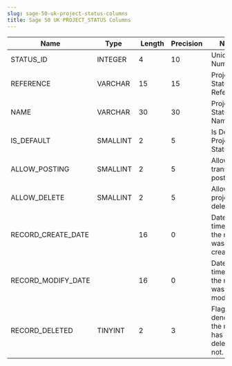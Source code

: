 ```yaml
---
slug: sage-50-uk-project-status-columns
title: Sage 50 UK PROJECT_STATUS Columns
---
```

| Name | Type  |  Length | Precision  |  Notes  | Example |
| --- | --- | --- | --- | --- | --- |
| STATUS_ID | INTEGER | 4 | 10 | Unique ID Number | 1 |
| REFERENCE | VARCHAR | 15 | 15 | Project Status Reference | ACTIVE |
| NAME | VARCHAR | 30 | 30 | Project Status Name | Active |
| IS_DEFAULT | SMALLINT | 2 | 5 | Is Default Project Status | 1 |
| ALLOW_POSTING | SMALLINT | 2 | 5 | Allow transaction postings | 1 |
| ALLOW_DELETE | SMALLINT | 2 | 5 | Allow project deletion | 0 |
| RECORD_CREATE_DATE |  | 16 | 0 | Date and time when the record was created. | 27/04/2010 17:16:58 |
| RECORD_MODIFY_DATE |  | 16 | 0 | Date and time when the record was modified. | 04/08/2017 14:18:53 |
| RECORD_DELETED | TINYINT | 2 | 3 | Flag denoting if the record has been deleted or not. | 0 |
